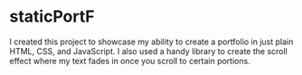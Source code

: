 # staticPortF

I created this project to showcase my ability to create a portfolio in just plain HTML, CSS, and JavaScript. I also used a handy library to create the scroll effect
where my text fades in once you scroll to certain portions.
